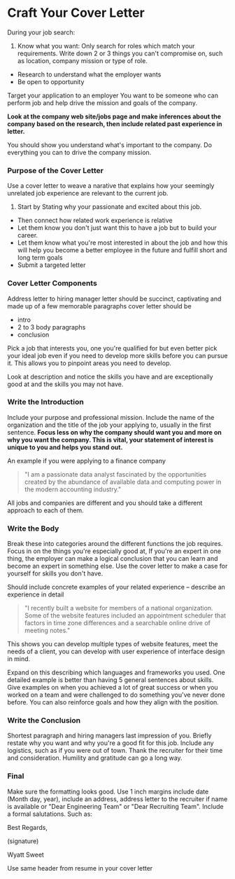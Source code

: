 # Craft Your Cover Letter

During your job search:
1. Know what you want: Only search for roles which match your requirements. Write down 2 or 3 things you can't compromise on, such as location, company mission or type of role.
- Research to understand what the employer wants
- Be open to opportunity

Target your application to an employer
You want to be someone who can perform job and help drive the mission and goals of the company.

**Look at the company web site/jobs page and make inferences about the company based on the research, then include related past experience in letter.**

You should show you understand what's important to the company. Do everything you can to drive the company mission.

### Purpose of the Cover Letter

Use a cover letter to weave a narative that explains how your seemingly unrelated job experience are relevant to the current job.

1. Start by Stating why your passionate and excited about this job.
- Then connect how related work experience is relative
- Let them know you don't just want this to have a job but to build your career.
- Let them know what you're most interested in about the job and how this will help you become a better employee in the future and fulfill short and long term goals
- Submit a targeted letter

### Cover Letter Components

Address letter to hiring manager
letter should be succinct, captivating and made up of a few memorable paragraphs
cover letter should be
- intro
- 2 to 3 body paragraphs
- conclusion

Pick a job that interests you, one you're qualified for but even better pick your ideal job even if you need to develop more skills before you can pursue it. This allows you to pinpoint areas you need to develop.

Look at description and notice the skills you have and are exceptionally good at and the skills you may not have.

### Write the Introduction

Include your purpose and professional mission.
Include the name of the organization and the title of the job your applying to, usually in the first sentence.
**Focus less on why the company should want you and more on why you want the company. This is vital, your statement of interest is unique to you and helps you stand out.**

An example if you were applying to a finance company

> "I am a passionate data analyst fascinated by the opportunities created by the abundance of available data and computing power in the modern accounting industry."

All jobs and companies are different and you should take a different approach to each of them.

### Write the Body

Break these into categories around the different functions the job requires. Focus in on the things you're especially good at, If you're an expert in one thing, the employer can make a logical conclusion that you can learn and become an expert in something else. Use the cover letter to make a case for yourself for skills you don't have.

Should include concrete examples of your related experience – describe an experience in detail

> "I recently built a website for members of a national organization. Some of the website features included an appointment scheduler that factors in time zone differences and a searchable online drive of meeting notes."

This shows you can develop multiple types of website features, meet the needs of a client, you can develop with user experience of interface design in mind.

Expand on this describing which languages and frameworks you used. One detailed example is better than having 5 general sentences about skills. Give examples on when you achieved a lot of great success or when you worked on a team and were challenged to do something you've never done before. You can also reinforce goals and how they align with the position.

### Write the Conclusion

Shortest paragraph and hiring managers last impression of you. Briefly restate why you want and why you're a good fit for this job. Include any logistics, such as if you were out of town. Thank the recruiter for their time and consideration. Humility and gratitude can go a long way.

### Final

Make sure the formatting looks good.
Use 1 inch margins
include date (Month day, year), include an address, address letter to the recruiter if name is available or "Dear Engineering Team" or "Dear Recruiting Team". Include a formal salutations. Such as:

Best Regards,

(signature)

Wyatt Sweet

Use same header from resume in your cover letter
